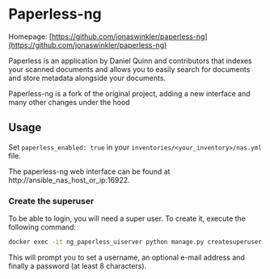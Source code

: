 # Paperless-ng

Homepage: [https://github.com/jonaswinkler/paperless-ng](https://github.com/jonaswinkler/paperless-ng)

Paperless is an application by Daniel Quinn and contributors that indexes your scanned documents and allows you to easily search for documents and store metadata alongside your documents.

Paperless-ng is a fork of the original project, adding a new interface and many other changes under the hood

## Usage

Set `paperless_enabled: true` in your `inventories/<your_inventory>/nas.yml` file.

The paperless-ng web interface can be found at http://ansible_nas_host_or_ip:16922.

### Create the superuser

To be able to login, you will need a super user. To create it, execute the following command:

```bash
docker exec -it ng_paperless_uiserver python manage.py createsuperuser
```

This will prompt you to set a username, an optional e-mail address and finally a password (at least 8 characters).
